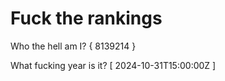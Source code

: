# Fuck the rankings

Who the hell am I?
{ 8139214 }

What fucking year is it?
[ 2024-10-31T15:00:00Z ]
